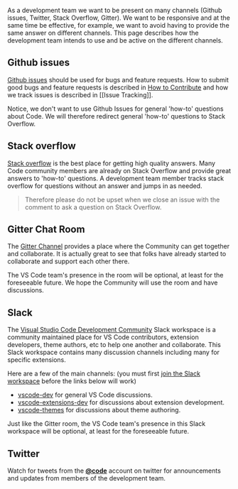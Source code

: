 As a development team we want to be present on many channels (Github issues, Twitter, Stack Overflow, Gitter). We want to be responsive and at the same time be effective, for example, we want to avoid having to provide the same answer on different channels. This page describes how the development team intends to use and be active on the different channels.

## Github issues
[Github issues](https://github.com/Microsoft/vscode/issues) should be used for bugs and feature requests. How to submit good bugs and feature requests is described in [How to Contribute](https://github.com/Microsoft/vscode/blob/master/CONTRIBUTING.md) and how we track issues is described in [[Issue Tracking]].

Notice, we don't want to use Github Issues for general 'how-to' questions about Code. We will therefore redirect general 'how-to' questions to Stack Overflow. 

## Stack overflow
[Stack overflow](https://stackoverflow.com/questions/tagged/vscode) is the best place for getting high quality answers. Many Code community members are already on Stack Overflow and provide great answers to 'how-to' questions. A development team member tracks stack overflow for questions without an answer and jumps in as needed. 

>Therefore please do not be upset when we close an issue with the comment to ask a question on Stack Overflow. 

## Gitter Chat Room
The [Gitter Channel](https://gitter.im/Microsoft/vscode) provides a place where the Community can get together and collaborate. It is actually great to see that folks have already started to collaborate and support each other there. 

The VS Code team's presence in the room will be optional, at least for the foreseeable future. We hope the Community will use the room and have discussions.

## Slack
The [Visual Studio Code Development Community](https://aka.ms/vscode-dev-community) Slack workspace is a community maintained place for VS Code contributors, extension developers, theme authors, etc to help one another and collaborate. This Slack workspace contains many discussion channels including many for specific extensions.

Here are a few of the main channels: (you must first [join the Slack workspace](https://aka.ms/vscode-dev-community) before the links below will work)
- [vscode-dev](https://vscode-dev-community.slack.com/messages/C74E1CNGL) for general VS Code discussions.
- [vscode-extensions-dev](https://vscode-dev-community.slack.com/messages/C74CB59NE) for discussions about extension development.
- [vscode-themes](https://vscode-dev-community.slack.com/messages/CBQAQ5GAD/) for discussions about theme authoring.

Just like the Gitter room, the VS Code team's presence in this Slack workspace will be optional, at least for the foreseeable future.

## Twitter
Watch for tweets from the [**@code**](https://twitter.com/code) account on twitter for announcements and updates from members of the development team.
